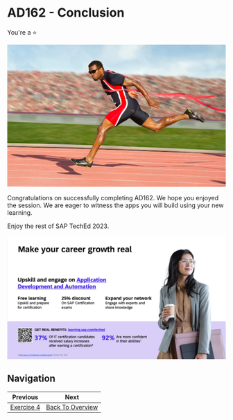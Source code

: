 # AD162 - Conclusion

You're a :star: 

![Race Finish](./images/img-1.jpg)

Congratulations on successfully completing AD162. We hope you enjoyed the session. We are eager to witness the apps you will build using your new learning.

Enjoy the rest of SAP TechEd 2023.

![ADAI More Learning](./images/img-2.png)

## Navigation

| Previous| Next |
|---|---|
| [Exercise 4](./ex4/README.md) | [Back To Overview](./README.md) |